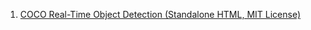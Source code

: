 
1. [COCO Real-Time Object Detection (Standalone HTML, MIT License)](https://gist.github.com/iron-hope-shop/2b1e80f28388768924f77c3ab8e0fb4c)